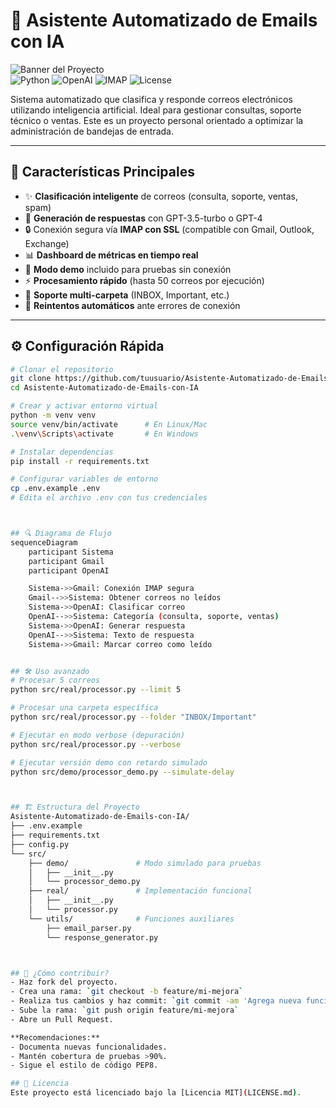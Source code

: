 # 📧 Asistente Automatizado de Emails con IA

![Banner del Proyecto](image.png)  
![Python](https://img.shields.io/badge/Python-3.8+-blue.svg)
![OpenAI](https://img.shields.io/badge/OpenAI-GPT-4-12990.svg)
![IMAP](https://img.shields.io/badge/Protocol-IMAP-orange.svg)
![License](https://img.shields.io/badge/License-MIT-green.svg)

Sistema automatizado que clasifica y responde correos electrónicos utilizando inteligencia artificial. Ideal para gestionar consultas, soporte técnico o ventas. Este es un proyecto personal orientado a optimizar la administración de bandejas de entrada.

---

## 🚀 Características Principales

- ✨ **Clasificación inteligente** de correos (consulta, soporte, ventas, spam)
- 🤖 **Generación de respuestas** con GPT-3.5-turbo o GPT-4
- 🔒 Conexión segura vía **IMAP con SSL** (compatible con Gmail, Outlook, Exchange)
- 📊 **Dashboard de métricas en tiempo real**
- 🧪 **Modo demo** incluido para pruebas sin conexión
- ⚡ **Procesamiento rápido** (hasta 50 correos por ejecución)
- 📁 **Soporte multi-carpeta** (INBOX, Important, etc.)
- 🔄 **Reintentos automáticos** ante errores de conexión

---

## ⚙️ Configuración Rápida

```bash
# Clonar el repositorio
git clone https://github.com/tuusuario/Asistente-Automatizado-de-Emails-con-IA.git
cd Asistente-Automatizado-de-Emails-con-IA

# Crear y activar entorno virtual
python -m venv venv
source venv/bin/activate      # En Linux/Mac
.\venv\Scripts\activate       # En Windows

# Instalar dependencias
pip install -r requirements.txt

# Configurar variables de entorno
cp .env.example .env
# Edita el archivo .env con tus credenciales



## 🔍 Diagrama de Flujo
sequenceDiagram
    participant Sistema
    participant Gmail
    participant OpenAI

    Sistema->>Gmail: Conexión IMAP segura
    Gmail-->>Sistema: Obtener correos no leídos
    Sistema->>OpenAI: Clasificar correo
    OpenAI-->>Sistema: Categoría (consulta, soporte, ventas)
    Sistema->>OpenAI: Generar respuesta
    OpenAI-->>Sistema: Texto de respuesta
    Sistema->>Gmail: Marcar correo como leído


## 🛠️ Uso avanzado
# Procesar 5 correos
python src/real/processor.py --limit 5

# Procesar una carpeta específica
python src/real/processor.py --folder "INBOX/Important"

# Ejecutar en modo verbose (depuración)
python src/real/processor.py --verbose

# Ejecutar versión demo con retardo simulado
python src/demo/processor_demo.py --simulate-delay



## 🏗️ Estructura del Proyecto
Asistente-Automatizado-de-Emails-con-IA/
├── .env.example
├── requirements.txt
├── config.py
└── src/
    ├── demo/               # Modo simulado para pruebas
    │   ├── __init__.py
    │   └── processor_demo.py
    ├── real/               # Implementación funcional
    │   ├── __init__.py
    │   └── processor.py
    └── utils/              # Funciones auxiliares
        ├── email_parser.py
        └── response_generator.py



## 🤝 ¿Cómo contribuir?
- Haz fork del proyecto.
- Crea una rama: `git checkout -b feature/mi-mejora`
- Realiza tus cambios y haz commit: `git commit -am 'Agrega nueva funcionalidad'`
- Sube la rama: `git push origin feature/mi-mejora`
- Abre un Pull Request.

**Recomendaciones:**
- Documenta nuevas funcionalidades.
- Mantén cobertura de pruebas >90%.
- Sigue el estilo de código PEP8.

## 📜 Licencia
Este proyecto está licenciado bajo la [Licencia MIT](LICENSE.md).